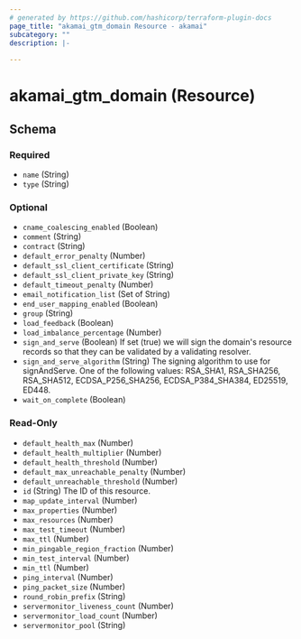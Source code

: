 ```yaml
---
# generated by https://github.com/hashicorp/terraform-plugin-docs
page_title: "akamai_gtm_domain Resource - akamai"
subcategory: ""
description: |-
  
---
```


# akamai_gtm_domain (Resource)





<!-- schema generated by tfplugindocs -->
## Schema

### Required

- `name` (String)
- `type` (String)

### Optional

- `cname_coalescing_enabled` (Boolean)
- `comment` (String)
- `contract` (String)
- `default_error_penalty` (Number)
- `default_ssl_client_certificate` (String)
- `default_ssl_client_private_key` (String)
- `default_timeout_penalty` (Number)
- `email_notification_list` (Set of String)
- `end_user_mapping_enabled` (Boolean)
- `group` (String)
- `load_feedback` (Boolean)
- `load_imbalance_percentage` (Number)
- `sign_and_serve` (Boolean) If set (true) we will sign the domain's resource records so that they can be validated by a validating resolver.
- `sign_and_serve_algorithm` (String) The signing algorithm to use for signAndServe. One of the following values: RSA_SHA1, RSA_SHA256, RSA_SHA512, ECDSA_P256_SHA256, ECDSA_P384_SHA384, ED25519, ED448.
- `wait_on_complete` (Boolean)

### Read-Only

- `default_health_max` (Number)
- `default_health_multiplier` (Number)
- `default_health_threshold` (Number)
- `default_max_unreachable_penalty` (Number)
- `default_unreachable_threshold` (Number)
- `id` (String) The ID of this resource.
- `map_update_interval` (Number)
- `max_properties` (Number)
- `max_resources` (Number)
- `max_test_timeout` (Number)
- `max_ttl` (Number)
- `min_pingable_region_fraction` (Number)
- `min_test_interval` (Number)
- `min_ttl` (Number)
- `ping_interval` (Number)
- `ping_packet_size` (Number)
- `round_robin_prefix` (String)
- `servermonitor_liveness_count` (Number)
- `servermonitor_load_count` (Number)
- `servermonitor_pool` (String)
